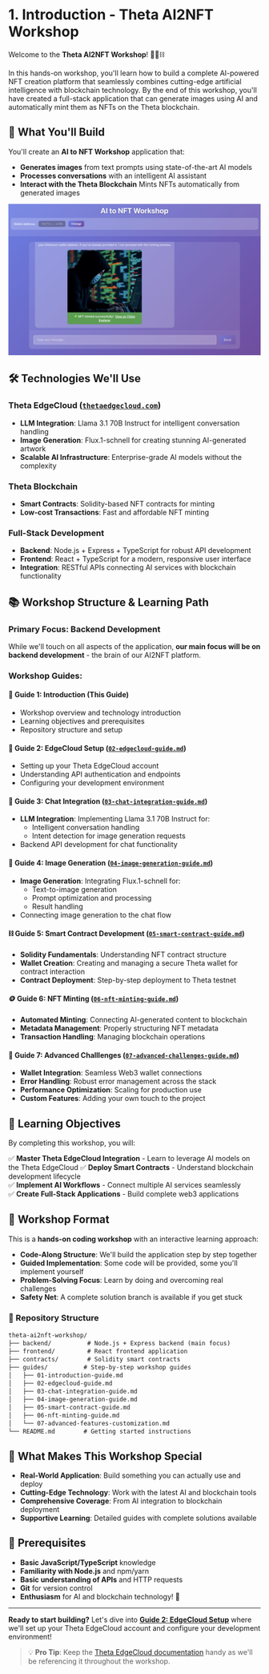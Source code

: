 # 1. Introduction - Theta AI2NFT Workshop

Welcome to the **Theta AI2NFT Workshop**! 🎨🤖⛓️

In this hands-on workshop, you'll learn how to build a complete AI-powered NFT creation platform that seamlessly combines cutting-edge artificial intelligence with blockchain technology. By the end of this workshop, you'll have created a full-stack application that can generate images using AI and automatically mint them as NFTs on the Theta blockchain.

## 🚀 What You'll Build

You'll create an **AI to NFT Workshop** application that:
- **Generates images** from text prompts using state-of-the-art AI models
- **Processes conversations** with an intelligent AI assistant
- **Interact with the Theta Blockchain** Mints NFTs automatically from generated images

<img src="./images/workshop-result.png" alt="Llama 3.1 and Flux.1-schnell" width="600"/>

## 🛠️ Technologies We'll Use

### **Theta EdgeCloud** ([`thetaedgecloud.com`](thetaedgecloud.com))
- **LLM Integration**: Llama 3.1 70B Instruct for intelligent conversation handling
- **Image Generation**: Flux.1-schnell for creating stunning AI-generated artwork
- **Scalable AI Infrastructure**: Enterprise-grade AI models without the complexity

### **Theta Blockchain**
- **Smart Contracts**: Solidity-based NFT contracts for minting
- **Low-cost Transactions**: Fast and affordable NFT minting

### **Full-Stack Development**
- **Backend**: Node.js + Express + TypeScript for robust API development
- **Frontend**: React + TypeScript for a modern, responsive user interface
- **Integration**: RESTful APIs connecting AI services with blockchain functionality

## 📚 Workshop Structure & Learning Path

### **Primary Focus: Backend Development**
While we'll touch on all aspects of the application, **our main focus will be on backend development** - the brain of our AI2NFT platform.

### **Workshop Guides:**

#### **📖 Guide 1: Introduction** (This Guide)
- Workshop overview and technology introduction
- Learning objectives and prerequisites
- Repository structure and setup

#### **🔧 Guide 2: EdgeCloud Setup** ([`02-edgecloud-guide.md`](./02-edgecloud-guide.md))
- Setting up your Theta EdgeCloud account
- Understanding API authentication and endpoints
- Configuring your development environment

#### **💬 Guide 3: Chat Integration** ([`03-chat-integration-guide.md`](./03-chat-integration-guide.md))
- **LLM Integration**: Implementing Llama 3.1 70B Instruct for:
  - Intelligent conversation handling
  - Intent detection for image generation requests
- Backend API development for chat functionality

#### **🎨 Guide 4: Image Generation** ([`04-image-generation-guide.md`](./04-image-genearation-guide.md))
- **Image Generation**: Integrating Flux.1-schnell for:
  - Text-to-image generation
  - Prompt optimization and processing
  - Result handling
- Connecting image generation to the chat flow

#### **⛓️ Guide 5: Smart Contract Development** ([`05-smart-contract-guide.md`](./05-smart-contract-guide.md))
- **Solidity Fundamentals**: Understanding NFT contract structure
- **Wallet Creation**: Creating and managing a secure Theta wallet for contract interaction
- **Contract Deployment**: Step-by-step deployment to Theta testnet

#### **🪙 Guide 6: NFT Minting** ([`06-nft-minting-guide.md`](./06-nft-minting-guide.md))
- **Automated Minting**: Connecting AI-generated content to blockchain
- **Metadata Management**: Properly structuring NFT metadata
- **Transaction Handling**: Managing blockchain operations

#### **🎨 Guide 7: Advanced Challlenges** ([`07-advanced-challenges-guide.md`](./07-advanced-challenges-guide.md))
- **Wallet Integration**: Seamless Web3 wallet connections
- **Error Handling**: Robust error management across the stack
- **Performance Optimization**: Scaling for production use
- **Custom Features**: Adding your own touch to the project

## 🎯 Learning Objectives

By completing this workshop, you will:

✅ **Master Theta EdgeCloud Integration** - Learn to leverage AI models on the Theta EdgeCloud 
✅ **Deploy Smart Contracts** - Understand blockchain development lifecycle  
✅ **Implement AI Workflows** - Connect multiple AI services seamlessly  
✅ **Create Full-Stack Applications** - Build complete web3 applications  

## 🧩 Workshop Format

This is a **hands-on coding workshop** with an interactive learning approach:

- **Code-Along Structure**: We'll build the application step by step together
- **Guided Implementation**: Some code will be provided, some you'll implement yourself
- **Problem-Solving Focus**: Learn by doing and overcoming real challenges
- **Safety Net**: A complete solution branch is available if you get stuck

### **📁 Repository Structure**
```
theta-ai2nft-workshop/
├── backend/          # Node.js + Express backend (main focus)
├── frontend/         # React frontend application  
├── contracts/        # Solidity smart contracts
├── guides/          # Step-by-step workshop guides
│   ├── 01-introduction-guide.md
│   ├── 02-edgecloud-guide.md
│   ├── 03-chat-integration-guide.md
│   ├── 04-image-generation-guide.md
│   ├── 05-smart-contract-guide.md
│   ├── 06-nft-minting-guide.md
│   └── 07-advanced-features-customization.md
└── README.md        # Getting started instructions
```

## 🎪 What Makes This Workshop Special

- **Real-World Application**: Build something you can actually use and deploy
- **Cutting-Edge Technology**: Work with the latest AI and blockchain tools
- **Comprehensive Coverage**: From AI integration to blockchain deployment
- **Supportive Learning**: Detailed guides with complete solutions available

## 🚦 Prerequisites

- **Basic JavaScript/TypeScript** knowledge
- **Familiarity with Node.js** and npm/yarn
- **Basic understanding of APIs** and HTTP requests
- **Git** for version control
- **Enthusiasm** for AI and blockchain technology! 🎉

---

**Ready to start building?** Let's dive into [**Guide 2: EdgeCloud Setup**](./02-edgecloud-guide.md) where we'll set up your Theta EdgeCloud account and configure your development environment!

> 💡 **Pro Tip**: Keep the [Theta EdgeCloud documentation](https://docs.thetatoken.org/docs/theta-edgecloud-overview) handy as we'll be referencing it throughout the workshop.
